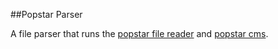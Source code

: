##Popstar Parser

A file parser that runs the [popstar file reader](https://github.com/AntJanus/popstar-file-reader) and [popstar cms](https://github.com/AntJanus/popstar-cms).
